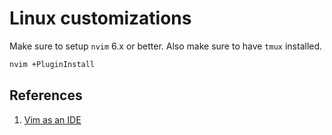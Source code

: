 # Linux customizations

Make sure to setup `nvim` 6.x or better. Also make sure to have `tmux` installed.

``` bash
nvim +PluginInstall
```

## References

1. [Vim as an IDE](https://blog.jez.io/vim-as-an-ide/)
